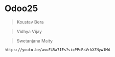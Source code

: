 # Odoo25
>Koustav Bera

>Vidhya Vijay

>Swetanjana Maity

```
https://youtu.be/avuF45a7IEs?si=PPcRsVrkXZNyw1MW 
```
